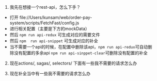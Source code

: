 




1. 我先在想接一个rest-api，怎么下手？

* 打开  file://Users/kunsam/web/order-pay-system/scripts/FetchFast/config.js
* 进行相关配置（主要是下方的mockData）
* 然后 `npm run api-redux` 可生成对应的需要文件
* 然后 `npm  run api-snippet` 可生成对应的补全
* 当不需要一个api的时候，在配置中删除该api，`npm run api-redux`可自动删除没有配置的多余api `npm run api-sinppet-clear`可删除没有配置的补全



2. 现在actions/, sagas/, selectors/ 下面有一些我不需要的请求怎么办




3. 现在补全当中有一些我不需要的请求怎么办



